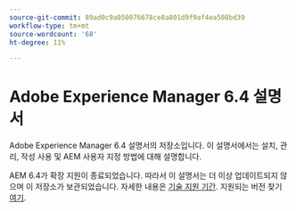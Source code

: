 ```yaml
---
source-git-commit: 89ad0c9a050076678ce8a801d9f9af4ea508bd39
workflow-type: tm+mt
source-wordcount: '68'
ht-degree: 11%

---
```

# Adobe Experience Manager 6.4 설명서

Adobe Experience Manager 6.4 설명서의 저장소입니다. 이 설명서에서는 설치, 관리, 작성 사용 및 AEM 사용자 지정 방법에 대해 설명합니다.

AEM 6.4가 확장 지원이 종료되었습니다. 따라서 이 설명서는 더 이상 업데이트되지 않으며 이 저장소가 보관되었습니다. 자세한 내용은 [기술 지원 기간](https://helpx.adobe.com/kr/support/programs/eol-matrix.html). 지원되는 버전 찾기 [여기](https://experienceleague.adobe.com/docs/).
